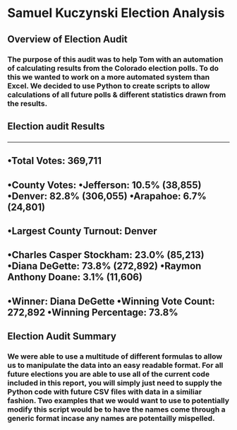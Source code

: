 # Samuel Kuczynski Election Analysis

## Overview of Election Audit

### The purpose of this audit was to help Tom with an automation of calculating results from the Colorado election polls. To do this we wanted to work on a more automated system than Excel. We decided to use Python to create scripts to allow calculations of all future polls & different statistics drawn from the results.

## Election audit Results

###
-------------------------
•Total Votes: 369,711
-------------------------
•County Votes:
•Jefferson: 10.5% (38,855)
•Denver: 82.8% (306,055)
•Arapahoe: 6.7% (24,801)
-------------------------
•Largest County Turnout: Denver
-------------------------
•Charles Casper Stockham: 23.0% (85,213)
•Diana DeGette: 73.8% (272,892)
•Raymon Anthony Doane: 3.1% (11,606)
-------------------------
•Winner: Diana DeGette
•Winning Vote Count: 272,892
•Winning Percentage: 73.8%
------------------------- 

## Election Audit Summary

### We were able to use a multitude of different formulas to allow us to manipulate the data into an easy readable format. For all future elections you are able to use all of the current code included in this report, you will simply just need to supply the Python code with future CSV files with data in a similiar fashion. Two examples that we would want to use to potentially modify this script would be to have the names come through a generic format incase any names are potentailly mispelled.
